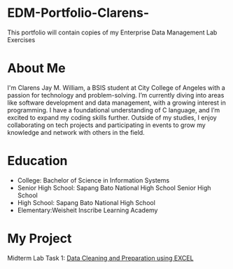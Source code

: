 # EDM-Portfolio-Clarens-
This portfolio will contain copies of my Enterprise Data Management Lab Exercises
# About Me
 I'm Clarens Jay M. William, a BSIS student at City College of Angeles with a passion for technology and problem-solving. I’m currently diving into areas like software development and data management, with a growing interest in programming. I have a foundational understanding of C language, and I’m excited to expand my coding skills further. Outside of my studies, I enjoy collaborating on tech projects and participating in events to grow my knowledge and network with others in the field.
# Education
* College: Bachelor of Science in Information Systems
* Senior High School: Sapang Bato National High School Senior High School
* High School: Sapang Bato National High School
* Elementary:Weisheit Inscribe Learning Academy
# My Project
Midterm Lab Task 1: [Data Cleaning and Preparation using EXCEL](https://github.com/Clarens19/EDM-Portfolio-Clarens-/tree/main/Midterm%20Lab1)
